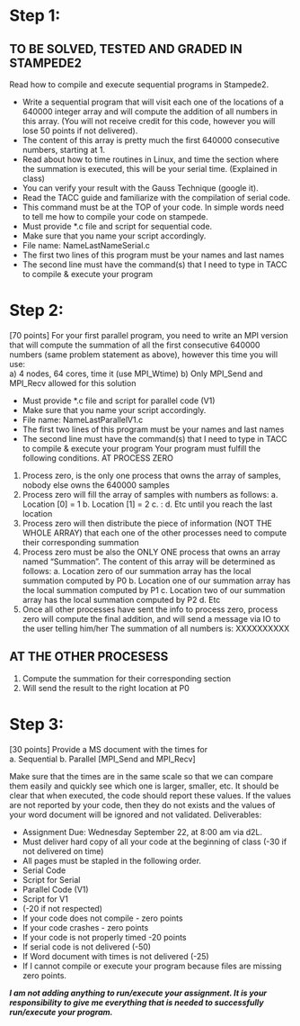 # Step 1:
## TO BE SOLVED, TESTED AND GRADED IN STAMPEDE2
Read how to compile and execute sequential programs in Stampede2.
-	Write a sequential program that will visit each one of the locations of a 640000 integer array and will compute the addition of all numbers in this array. (You will not receive credit for this code, however you will lose 50 points if not delivered).
-	The content of this array is pretty much the first 640000 consecutive numbers, starting at 1.
-	Read about how to time routines in Linux, and time the section where the summation is executed, this will be your serial time. (Explained in class)
  -	You can verify your result with the Gauss Technique (google it).
-	Read the TACC guide and familiarize with the compilation of serial code.
-	This command must be at the TOP of your code. In simple words need to tell me how to compile your code on stampede.
  -	Must provide *.c file and script for sequential code. 
  -	Make sure that you name your script accordingly.
-	File name: NameLastNameSerial.c
-	The first two lines of this program must be your names and last names
-	The second line must have the command(s) that I need to type in TACC to compile & execute your program

# Step 2: 
[70 points]
For your first parallel program, you need to write an MPI version that will compute the summation of all the first consecutive 640000 numbers (same problem statement as above), however this time you will use:								
a)	4 nodes, 64 cores, time it (use MPI_Wtime)
b)	Only MPI_Send and MPI_Recv allowed for this solution

-	Must provide *.c file and script for parallel code (V1)
-	Make sure that you name your script accordingly.
-	File name: NameLastParallelV1.c
  - The first two lines of this program must be your names and last names
  - The second line must have the command(s) that I need to type in TACC to compile & execute your program
Your program must fulfill the following conditions.
AT PROCESS ZERO
1.	Process zero, is the only one process that owns the array of samples, nobody else owns the 640000 samples
2.	Process zero will fill the array of samples with numbers as follows:
a.	Location [0] = 1
b.	Location [1] = 2
c.	:
d.	Etc until you reach the last location
3.	Process zero will then distribute the piece of information (NOT THE WHOLE ARRAY) that each one of the other processes need to compute their corresponding summation 
4.	Process zero must be also the ONLY ONE process that owns an array named “Summation”. The content of this array will be determined as follows:
a.	Location zero of our summation array  has the local summation computed by P0
b.	Location one of our summation array has the local summation computed by P1
c.	Location two of our summation array has the local summation computed by P2
d.	Etc
5.	Once all other processes have sent the info to process zero, process zero will compute the final addition, and will send a message via IO to the user telling him/her
The summation of all numbers is: XXXXXXXXXX

## AT THE OTHER PROCESESS 
1.	Compute the summation for their corresponding section
2.	Will send the result to the right location at P0

# Step 3:
[30 points]
Provide a MS document with the times for		
a.	Sequential
b.	Parallel [MPI_Send and MPI_Recv]

Make sure that the times are in the same scale so that we can compare them easily and quickly see which one is larger, smaller, etc.
It should be clear that when executed, the code should report these values. If the values are not reported by your code, then they do not exists and the values of your word document will be ignored and not validated.
Deliverables:
-	Assignment Due: Wednesday September 22, at 8:00 am via d2L.
-	Must deliver hard copy of all your code at the beginning of class (-30 if not delivered on time)
-	All pages must be stapled in the following order.
  - Serial Code
  - Script for Serial
  - Parallel Code (V1)
  - Script for V1
  - (-20 if not respected)
-	If your code does not compile  - zero points
-	If your code crashes - zero points 
-	If your code is not properly timed -20 points
-	If  serial code is not delivered (-50)
-	If  Word document with times is not delivered (-25)
-	If I cannot compile or execute your program because files are missing zero points.   
   
***I am not adding anything to run/execute your assignment. It is your responsibility to give me everything that is needed to successfully run/execute your program.***

